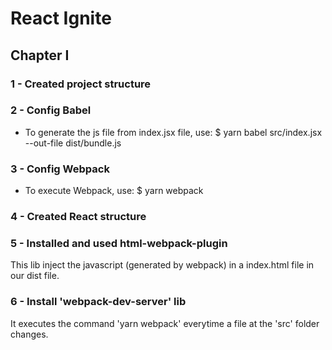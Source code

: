 # React Ignite

## Chapter I

### 1 - Created project structure

### 2 - Config Babel
* To generate the js file from index.jsx file, use:
$ yarn babel src/index.jsx --out-file dist/bundle.js

### 3 - Config Webpack
 * To execute Webpack, use:
$ yarn webpack

### 4 - Created React structure

### 5 - Installed and used html-webpack-plugin
This lib inject the javascript (generated by webpack) in a index.html file in our dist file.  

### 6 - Install 'webpack-dev-server' lib
It executes the command 'yarn webpack' everytime a file at the 'src' folder changes.